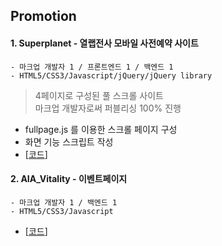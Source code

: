 ## Promotion 

#### 1. Superplanet - 열랩전사 모바일 사전예약 사이트
```
- 마크업 개발자 1 / 프론트엔드 1 / 백엔드 1
- HTML5/CSS3/Javascript/jQuery/jQuery library
```
> 4페이지로 구성된 풀 스크롤 사이트 <br>
 마크업 개발자로써 퍼블리싱 100% 진행 


- fullpage.js 를 이용한 스크롤 페이지 구성
- 화면 기능 스크립트 작성
- [[코드](https://github.com/JNoony/portfolio/tree/master/promotion/game/src)]


#### 2. AIA_Vitality - 이벤트페이지
```
- 마크업 개발자 1 / 백엔드 1
- HTML5/CSS3/Javascript
```
- [[코드](https://github.com/JNoony/portfolio/tree/master/promotion/event)]

  

